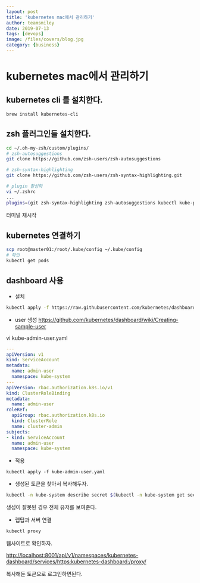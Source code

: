 ```yaml
---
layout: post
title: 'kubernetes mac에서 관리하기' 
author: teamsmiley
date: 2019-07-13
tags: [devops]
image: /files/covers/blog.jpg
category: {business}
---
```

# kubernetes mac에서 관리하기

## kubernetes cli 를 설치한다. 

```
brew install kubernetes-cli
```

## zsh 플러그인들 설치한다. 
```bash
cd ~/.oh-my-zsh/custom/plugins/
# zsh-autosuggestions
git clone https://github.com/zsh-users/zsh-autosuggestions

# zsh-syntax-highlighting
git clone https://github.com/zsh-users/zsh-syntax-highlighting.git

# plugin 활성화 
vi ~/.zshrc
...
plugins=(git zsh-syntax-highlighting zsh-autosuggestions kubectl kube-ps1) #여기에 추가한다.
```

터미널 재시작 

## kubernetes 연결하기

```bash
scp root@master01:/root/.kube/config ~/.kube/config
# 확인
kubectl get pods 
```

## dashboard 사용
* 설치 
```bash
kubectl apply -f https://raw.githubusercontent.com/kubernetes/dashboard/v2.0.0-beta1/aio/deploy/recommended.yaml
```

* user 생성 
<https://github.com/kubernetes/dashboard/wiki/Creating-sample-user>

vi kube-admin-user.yaml
```yml
---
apiVersion: v1
kind: ServiceAccount
metadata:
  name: admin-user
  namespace: kube-system
---
apiVersion: rbac.authorization.k8s.io/v1
kind: ClusterRoleBinding
metadata:
  name: admin-user
roleRef:
  apiGroup: rbac.authorization.k8s.io
  kind: ClusterRole
  name: cluster-admin
subjects:
- kind: ServiceAccount
  name: admin-user
  namespace: kube-system
```
* 적용
```
kubectl apply -f kube-admin-user.yaml
```

* 생성된 토큰을 찾아서 복사해두자.

```bash
kubectl -n kube-system describe secret $(kubectl -n kube-system get secret | grep admin-user | awk '{print $1}')
```

생성이 잘못된 경우 전체 유저를 보여준다. 

* 랩탑과 서버 연결

```bash
kubectl proxy
```

웹사이트로 확인하자.

<http://localhost:8001/api/v1/namespaces/kubernetes-dashboard/services/https:kubernetes-dashboard:/proxy/>

복사해둔 토큰으로 로그인하면된다.



